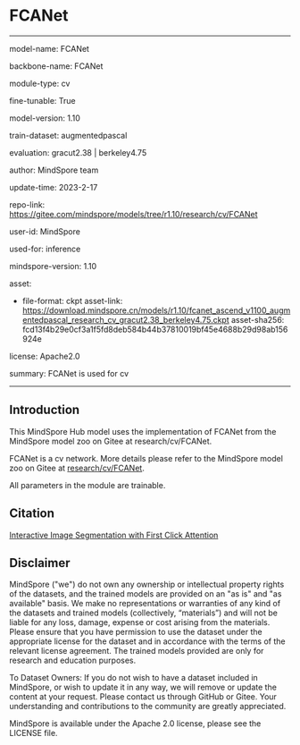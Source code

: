 # FCANet

---

model-name: FCANet

backbone-name: FCANet

module-type: cv

fine-tunable: True

model-version: 1.10

train-dataset: augmentedpascal

evaluation: gracut2.38 | berkeley4.75

author: MindSpore team

update-time: 2023-2-17

repo-link: <https://gitee.com/mindspore/models/tree/r1.10/research/cv/FCANet>

user-id: MindSpore

used-for: inference

mindspore-version: 1.10

asset:

-
    file-format: ckpt
    asset-link: <https://download.mindspore.cn/models/r1.10/fcanet_ascend_v1100_augmentedpascal_research_cv_gracut2.38_berkeley4.75.ckpt>
    asset-sha256: fcd13f4b29e0cf3a1f5fd8deb584b44b37810019bf45e4688b29d98ab156924e

license: Apache2.0

summary: FCANet is used for cv

---

## Introduction

This MindSpore Hub model uses the implementation of FCANet from the MindSpore model zoo on Gitee at research/cv/FCANet.

FCANet is a cv network. More details please refer to the MindSpore model zoo on Gitee at [research/cv/FCANet](https://gitee.com/mindspore/models/blob/r1.10/research/cv/FCANet/README_CN.md).

All parameters in the module are trainable.

## Citation

[Interactive Image Segmentation with First Click Attention](https://openaccess.thecvf.com/content_CVPR_2020/papers/Lin_Interactive_Image_Segmentation_With_First_Click_Attention_CVPR_2020_paper.pdf)

## Disclaimer

MindSpore ("we") do not own any ownership or intellectual property rights of the datasets, and the trained models are provided on an "as is" and "as available" basis. We make no representations or warranties of any kind of the datasets and trained models (collectively, “materials”) and will not be liable for any loss, damage, expense or cost arising from the materials. Please ensure that you have permission to use the dataset under the appropriate license for the dataset and in accordance with the terms of the relevant license agreement. The trained models provided are only for research and education purposes.

To Dataset Owners: If you do not wish to have a dataset included in MindSpore, or wish to update it in any way, we will remove or update the content at your request. Please contact us through GitHub or Gitee. Your understanding and contributions to the community are greatly appreciated.

MindSpore is available under the Apache 2.0 license, please see the LICENSE file.
